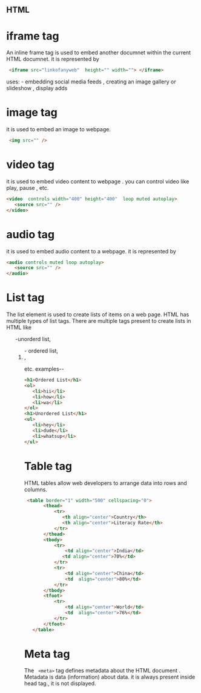 ## HTML

# iframe tag  
An inline frame tag is used to embed another documnet  within the current HTML documnet.
 it is represented by 
 ```html
  <iframe src="linkofanyweb"  height="" width=""> </iframe>
  ```

 uses: -   embedding social media feeds  , creating an image gallery  or slideshow , display adds

# image tag
it is used to embed an image to webpage. 
```html
 <img src="" />
 ```

# video tag
it is used to embed video content to webpage .
you can control video like play, pause , etc.

```html
<video  controls width="400" height="400"  loop muted autoplay> 
   <source src="" />  
</video>
```

# audio tag
it is used to embed audio content to a webpage.
it is represented by <audio> tag and it has attributes like control, source etc.
 ```html
 <audio controls muted loop autoplay>
    <source src="" />
</audio>
```

# List tag
The list element is used to create lists of items on a web page.
HTML has multiple types of list tags.
There are multiple tags present to create lists in HTML  like <ul>-unorderd list, <ol> - ordered list, <li>,<dl>etc.
examples--
 ```html
 <h1>Ordered List</h1>
 <ol>
    <li>hii</li>
    <li>how</li>
    <li>wa</li>
 </ol>
 <h1>Unordered List</h1>
 <ul>
    <li>hey</li>
    <li>dude</li>
    <li>whatsup</li>
</ul>
 ```

# Table tag
 HTML tables allow web developers to arrange data into rows and columns.
 ```html
  <table border="1" width="500" cellspacing="0">
        <thead>
            <tr>
               <th align="center">Country</th>
               <th align="center">Literacy Rate</th> 
            </tr>  
        </thead>
        <tbody>
            <tr>
                <td align="center">India</td>
               <td align="center">70%</td>
            </tr>
            <tr>
                <td align="center">China</td>
                <td  align="center">80%</td>   
            </tr>
        </tbody>
        <tfoot>
            <tr>
                <td align="center">World</td>
                <td  align="center">76%</td>
            </tr>
        </tfoot>
    </table>
 ```

 # Meta tag
The ``` <meta>``` tag defines metadata about the HTML document . Metadata is data (information) about data\.
 it is always present inside head tag., it is not displayed.